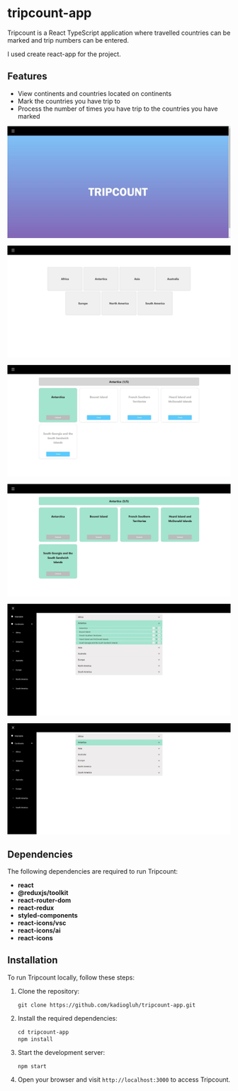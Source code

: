 # tripcount-app

Tripcount is a React TypeScript application where travelled countries can be marked and trip numbers can be entered.

I used create react-app for the project.

## Features

- View continents and countries located on continents
- Mark the countries you have trip to
- Process the number of times you have trip to the countries you have marked

![HompPage](images/homePage.jpg)

![Continents](images/continents.jpg)

![CountryChecked](images/antartica-01.jpg)

![AllCountryChecked](images/antartica-02.jpg)

![Accordion](images/accordion-01.jpg)

![AccordionChekedAndCount](images/accordion-02.jpg)

## Dependencies

The following dependencies are required to run Tripcount:

- **react**
- **@reduxjs/toolkit**
- **react-router-dom**
- **react-redux**
- **styled-components**
- **react-icons/vsc**
- **react-icons/ai**
- **react-icons**

## Installation

To run Tripcount locally, follow these steps:

1. Clone the repository:

   ```
   git clone https://github.com/kadiogluh/tripcount-app.git
   ```

2. Install the required dependencies:

   ```
   cd tripcount-app
   npm install
   ```

3. Start the development server:

   ```
   npm start
   ```

4. Open your browser and visit `http://localhost:3000` to access Tripcount.

